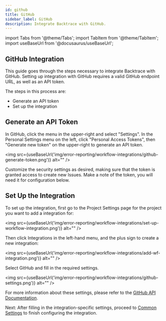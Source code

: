 ```yaml
---
id: github
title: GitHub
sidebar_label: GitHub
description: Integrate Backtrace with GitHub.
---
```

import Tabs from '@theme/Tabs';
import TabItem from '@theme/TabItem';
import useBaseUrl from '@docusaurus/useBaseUrl';

## GitHub Integration
This guide goes through the steps necessary to integrate Backtrace with GitHub. Setting up integration with GitHub requires a valid GitHub endpoint URL, as well as an API token.

The steps in this process are:
- Generate an API token
- Set up the integration

## Generate an API Token
In GitHub, click the menu in the upper-right and select "Settings". In the Personal Settings menu on the left, click "Personal Access Tokens", then "Generate new token" on the upper-right to generate an API token.

<img src={useBaseUrl('img/error-reporting/workflow-integrations/github-generate-token.png')} alt="" />

Customize the security settings as desired, making sure that the token is granted access to create new Issues. Make a note of the token, you will need it for configuration below.

## Set Up the Integration
To set up the integration, first go to the Project Settings page for the project you want to add a integration for:

<img src={useBaseUrl('img/error-reporting/workflow-integrations/set-up-workflow-integration.png')} alt="" />

Then click Integrations in the left-hand menu, and the plus sign to create a new integration:

<img src={useBaseUrl('img/error-reporting/workflow-integrations/add-wf-integration.png')} alt="" />

Select GitHub and fill in the required settings.

<img src={useBaseUrl('img/error-reporting/workflow-integrations/github-settings.png')} alt="" />

For more information about these settings, please refer to the [GitHub API Documentation](https://developer.github.com/enterprise/2.3/v3/issues/#create-an-issue).

Next: After filling in the integration-specific settings, proceed to [Common Settings](/error-reporting/workflow-integrations/common-settings) to finish configuring the integration.
